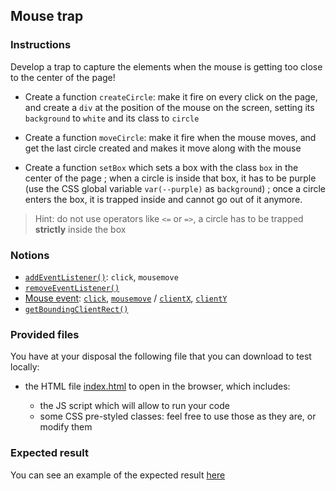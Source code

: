 ## Mouse trap

### Instructions

Develop a trap to capture the elements when the mouse is getting too close to the center of the page!

- Create a function `createCircle`: make it fire on every click on the page, and create a `div` at the position of the mouse on the screen, setting its `background` to `white` and its class to `circle`

- Create a function `moveCircle`: make it fire when the mouse moves, and get the last circle created and makes it move along with the mouse

- Create a function `setBox` which sets a box with the class `box` in the center of the page ; when a circle is inside that box, it has to be purple (use the CSS global variable `var(--purple)` as `background`) ; once a circle enters the box, it is trapped inside and cannot go out of it anymore.

> Hint: do not use operators like `<=` or `=>`, a circle has to be trapped **strictly** inside the box

### Notions

- [`addEventListener()`](https://developer.mozilla.org/en-US/docs/Web/API/EventTarget/addEventListener): `click`, `mousemove`
- [`removeEventListener()`](https://developer.mozilla.org/en-US/docs/Web/API/EventTarget/removeEventListener)
- [Mouse event](https://developer.mozilla.org/en-US/docs/Web/API/MouseEvent/MouseEvent): [`click`](https://developer.mozilla.org/en-US/docs/Web/API/Element/click_event), [`mousemove`](https://developer.mozilla.org/en-US/docs/Web/API/Element/mousemove_event) / [`clientX`](https://developer.mozilla.org/en-US/docs/Web/API/MouseEvent/clientX), [`clientY`](https://developer.mozilla.org/en-US/docs/Web/API/MouseEvent/clientY)
- [`getBoundingClientRect()`](https://developer.mozilla.org/en-US/docs/Web/API/Element/getBoundingClientRect)

### Provided files

You have at your disposal the following file that you can download to test locally:

- the HTML file [index.html](/public/subjects/mouse-trap/index.html) to open in the browser, which includes:

  - the JS script which will allow to run your code
  - some CSS pre-styled classes: feel free to use those as they are, or modify them

### Expected result

You can see an example of the expected result [here](https://youtu.be/qF843P-V2Yw)
